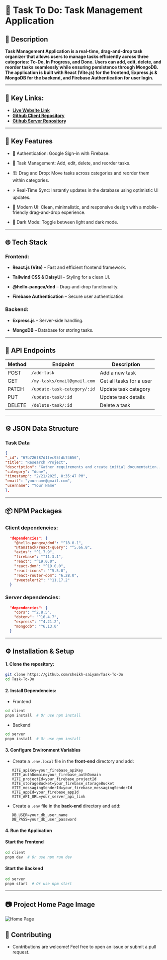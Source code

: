 # 📝 Task To Do: Task Management Application

## 🌟 Description

**Task Management Application is a real-time, drag-and-drop task organizer that allows users to manage tasks efficiently across three categories: To-Do, In Progress, and Done. Users can add, edit, delete, and reorder tasks seamlessly while ensuring persistence through MongoDB. The application is built with React (Vite.js) for the frontend, Express.js & MongoDB for the backend, and Firebase Authentication for user login.**

---

## 🔗 Key Links:

- [**Live Website Link**](https://task-to-do-dnd.netlify.app/)
- [**Github Client Repository**](https://github.com/sheikh-saiyam/Task-To-Do/tree/main/client)
- [**Gtihub Server Repository**](https://github.com/sheikh-saiyam/Task-To-Do/tree/main/server)

---

## 🚀️ Key Features

- 🔐 Authentication: Google Sign-in with Firebase.

- 📌 Task Management: Add, edit, delete, and reorder tasks.

- 🏗️ Drag and Drop: Move tasks across categories and reorder them within categories.

- ⚡ Real-Time Sync: Instantly updates in the database using optimistic UI updates.

- 🎨 Modern UI: Clean, minimalistic, and responsive design with a mobile-friendly drag-and-drop experience.

- 🌙 Dark Mode: Toggle between light and dark mode.

---

## 🌐 Tech Stack

### Frontend:

- **React.js (Vite)** – Fast and efficient frontend framework.

- **Tailwind CSS & DaisyUI** – Styling for a clean UI.

- **@hello-pangea/dnd** – Drag-and-drop functionality.

- **Firebase Authentication** – Secure user authentication.

### Backend:

- **Express.js** – Server-side handling.

- **MongoDB** – Database for storing tasks.

---

## 🔌 API Endpoints

| Method | Endpoint                    | Description              |
| ------ | --------------------------- | ------------------------ |
| POST   | `/add-task`                 | Add a new task           |
| GET    | `/my-tasks/email@gmail.com` | Get all tasks for a user |
| PATCH  | `/update-task-category/:id` | Update task category     |
| PUT    | `/update-task/:id`          | Update task details      |
| DELETE | `/delete-task/:id`          | Delete a task            |

---

## ⚙️ JSON Data Structure

### Task Data

```json
{
"_id": "67b726f87d1fec95fdb74656",
"title": "Research Project",
"description": "Gather requirements and create initial documentation....",
"category": "done",
"timestamp": "2/21/2025, 8:35:47 PM",
"email": "yourname@gmail.com",
"username": "Your Name"
},
```

---

## 📦 NPM Packages

### Client dependencies:

```json
  "dependencies": {
    "@hello-pangea/dnd": "^18.0.1",
    "@tanstack/react-query": "^5.66.8",
    "axios": "^1.7.9",
    "firebase": "^11.3.1",
    "react": "^19.0.0",
    "react-dom": "^19.0.0",
    "react-icons": "^5.5.0",
    "react-router-dom": "6.28.0",
    "sweetalert2": "^11.17.2"
  }
```

### Server dependencies:

```json
  "dependencies": {
    "cors": "^2.8.5",
    "dotenv": "^16.4.7",
    "express": "^4.21.2",
    "mongodb": "^6.13.0"
  }
```

---

## ⚙️ Installation & Setup

#### 1. Clone the repository:

```sh
git clone https://github.com/sheikh-saiyam/Task-To-Do
cd Task-To-Do
```

#### 2. Install Dependencies:

- Frontend

```sh
cd client
pnpm install  # Or use npm install
```

- Backend

```sh
cd server
pnpm install  # Or use npm install
```

#### 3. Configure Environment Variables

- Create a `.env.local` file in the **front-end** directory and add:

```env
   VITE_apiKey=your_firebase_apiKey
   VITE_authDomain=your_firebase_authDomain
   VITE_projectId=your_firebase_projectId
   VITE_storageBucket=your_firebase_storageBucket
   VITE_messagingSenderId=your_firebase_messagingSenderId
   VITE_appId=your_firebase_appId
   VITE_API_URL=your_server_api_link
```

- Create a `.env` file in the **back-end** directory and add:

```env
   DB_USER=your_db_user_name
   DB_PASS=your_db_user_password
```

#### 4. Run the Application

#### Start the Frontend

```sh
cd client
pnpm dev  # Or use npm run dev
```

#### Start the Backend

```sh
cd server
pnpm start  # Or use npm start
```

---

## 📷 Project Home Page Image

![Home Page](https://i.ibb.co.com/TqFNnBDQ/Screenshot-2025-02-22-115405.png)

## 🤝 Contributing

- Contributions are welcome! Feel free to open an issue or submit a pull request.
